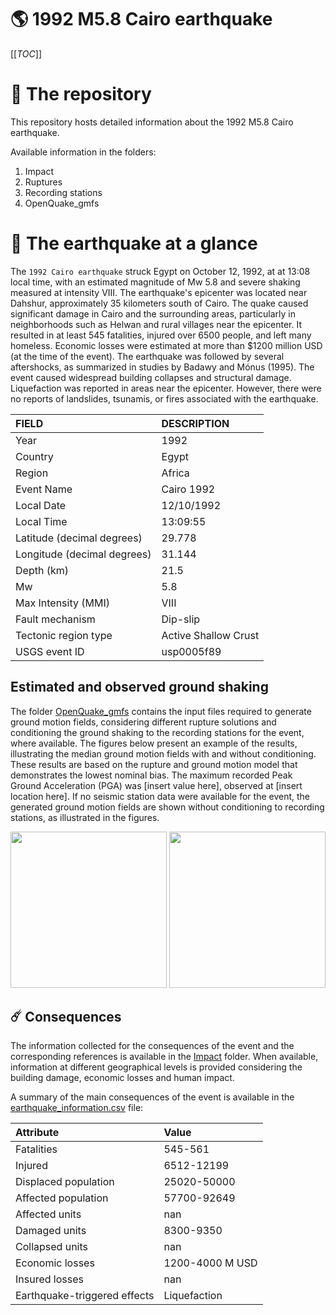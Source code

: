 # 🌎 1992 M5.8 Cairo earthquake
[[_TOC_]]

# 📂 The repository

This repository hosts detailed information about the 1992 M5.8 Cairo earthquake.

Available information in the folders:

1. Impact
2. Ruptures
3. Recording stations
4. OpenQuake_gmfs


# 🚀 The earthquake at a glance 

The `1992 Cairo earthquake` struck Egypt on October 12, 1992, at at 13:08 local time, with an estimated magnitude of Mw 5.8 and severe shaking measured at intensity VIII. The earthquake's epicenter was located near Dahshur, approximately 35 kilometers south of Cairo. The quake caused significant damage in Cairo and the surrounding areas, particularly in neighborhoods such as Helwan and rural villages near the epicenter. It resulted in at least 545 fatalities, injured over 6500 people, and left many homeless. Economic losses were estimated at more than $1200 million USD (at the time of the event). The earthquake was followed by several aftershocks, as summarized in studies by Badawy and Mónus (1995). The event caused widespread building collapses and structural damage. Liquefaction was reported in areas near the epicenter. However, there were no reports of landslides, tsunamis, or fires associated with the earthquake.

| FIELD | DESCRIPTION |
|:-------|:-------------|
| Year | 1992 |
| Country | Egypt |
| Region | Africa |
| Event Name | Cairo 1992 |
| Local Date | 12/10/1992 |
| Local Time | 13:09:55 |
| Latitude (decimal degrees) | 29.778 |
| Longitude (decimal degrees) | 31.144 |
| Depth (km) | 21.5 |
| Mw | 5.8 |
| Max Intensity (MMI) | VIII |
| Fault mechanism | Dip-slip |
| Tectonic region type | Active Shallow Crust |
| USGS event ID | usp0005f89 |

## Estimated and observed ground shaking

The folder [OpenQuake_gmfs](./OpenQuake_gmfs/) contains the input files required to generate ground motion fields, considering different rupture solutions and conditioning the ground shaking to the recording stations for the event, where available. The figures below present an example of the results, illustrating the median ground motion fields with and without conditioning. These results are based on the rupture and ground motion model that demonstrates the lowest nominal bias. The maximum recorded Peak Ground Acceleration (PGA) was [insert value here], observed at [insert location here]. If no seismic station data were available for the event, the generated ground motion fields are shown without conditioning to recording stations, as illustrated in the figures.

<img src="./4_OpenQuake_gmfs/median_gmf_stations_none.png" height="250">
<img src="./4_OpenQuake_gmfs/median_gmf_stations_seismic.png" height="250">

## ☄️ Consequences

The information collected for the consequences of the event and the corresponding references is available in the [Impact](./Impact) folder. When available, information at different geographical levels is provided considering the building damage, economic losses and human impact.

A summary of the main consequences of the event is available in the [earthquake_information.csv](./earthquake_information.csv) file:

| Attribute | Value |
|:-------|:-------------|
| Fatalities | 545-561 |
| Injured | 6512-12199 |
| Displaced population | 25020-50000 |
| Affected population | 57700-92649 |
| Affected units | nan |
| Damaged units | 8300-9350  |
| Collapsed units | nan |
| Economic losses | 1200-4000 M USD |
| Insured losses | nan |
| Earthquake-triggered effects | Liquefaction |